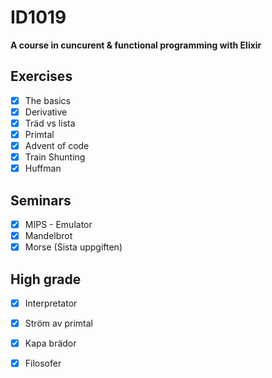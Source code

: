 # ID1019

**A course in cuncurent & functional programming with Elixir**

## Exercises
- [x] The basics
- [x] Derivative
- [x] Träd vs lista
- [x] Primtal
- [x] Advent of code
- [x] Train Shunting
- [x] Huffman
## Seminars
- [x] MIPS - Emulator
- [x] Mandelbrot
- [x] Morse (Sista uppgiften)
## High grade
- [x] Interpretator
- [x] Ström av primtal
- [x] Kapa brädor
- [x] Filosofer

